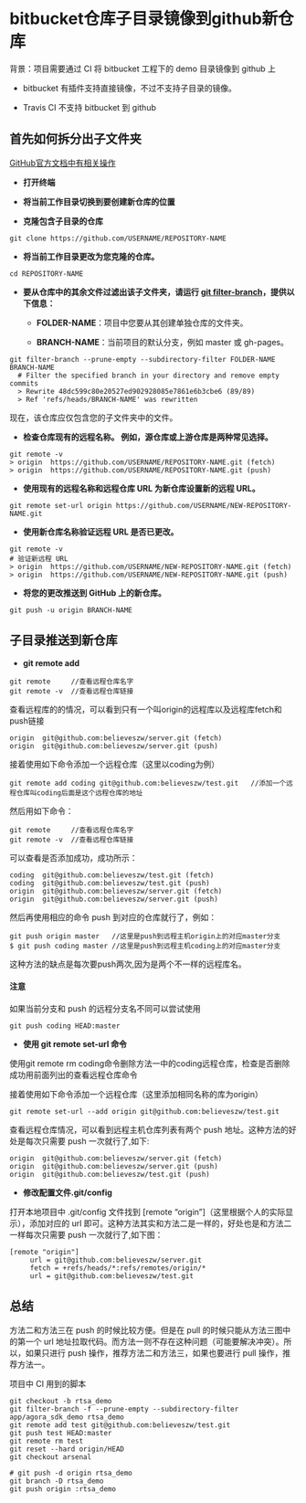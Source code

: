 # bitbucket仓库子目录镜像到github新仓库

背景：项目需要通过 CI 将 bitbucket 工程下的 demo 目录镜像到 github 上

* bitbucket 有插件支持直接镜像，不过不支持子目录的镜像。

* Travis CI 不支持 bitbucket 到 github

## 首先如何拆分出子文件夹

[GitHub官方文档中有相关操作](https://help.github.com/cn/github/using-git/splitting-a-subfolder-out-into-a-new-repository)

* **打开终端**

* **将当前工作目录切换到要创建新仓库的位置**

* **克隆包含子目录的仓库**
```shell
git clone https://github.com/USERNAME/REPOSITORY-NAME
```

* **将当前工作目录更改为您克隆的仓库。**
```shell
cd REPOSITORY-NAME
```

* **要从仓库中的其余文件过滤出该子文件夹，请运行 [git filter-branch](https://git-scm.com/docs/git-filter-branch)，提供以下信息：**

  * **FOLDER-NAME**：项目中您要从其创建单独仓库的文件夹。

  * **BRANCH-NAME**：当前项目的默认分支，例如 master 或 gh-pages。

```shell
git filter-branch --prune-empty --subdirectory-filter FOLDER-NAME  BRANCH-NAME
  # Filter the specified branch in your directory and remove empty commits
  > Rewrite 48dc599c80e20527ed902928085e7861e6b3cbe6 (89/89)
  > Ref 'refs/heads/BRANCH-NAME' was rewritten
```

现在，该仓库应仅包含您的子文件夹中的文件。

* **检查仓库现有的远程名称。 例如，源仓库或上游仓库是两种常见选择。**
```shell
git remote -v
> origin  https://github.com/USERNAME/REPOSITORY-NAME.git (fetch)
> origin  https://github.com/USERNAME/REPOSITORY-NAME.git (push)
```

* **使用现有的远程名称和远程仓库 URL 为新仓库设置新的远程 URL。**
```shell
git remote set-url origin https://github.com/USERNAME/NEW-REPOSITORY-NAME.git
```

* **使用新仓库名称验证远程 URL 是否已更改。**
```shell
git remote -v
# 验证新远程 URL
> origin  https://github.com/USERNAME/NEW-REPOSITORY-NAME.git (fetch)
> origin  https://github.com/USERNAME/NEW-REPOSITORY-NAME.git (push)
```

* **将您的更改推送到 GitHub 上的新仓库。**
```shell
git push -u origin BRANCH-NAME
```

## 子目录推送到新仓库
* **git remote add**
```shell
git remote     //查看远程仓库名字
git remote -v  //查看远程仓库链接
```
查看远程库的的情况，可以看到只有一个叫origin的远程库以及远程库fetch和push链接
```shell
origin	git@github.com:believeszw/server.git (fetch)
origin	git@github.com:believeszw/server.git (push)
```
接着使用如下命令添加一个远程仓库（这里以coding为例）
```shell
git remote add coding git@github.com:believeszw/test.git   //添加一个远程仓库叫coding后面是这个远程仓库的地址
```
然后用如下命令：
```shell
git remote     //查看远程仓库名字
git remote -v  //查看远程仓库链接
```
可以查看是否添加成功，成功所示：
```shell
coding	git@github.com:believeszw/test.git (fetch)
coding	git@github.com:believeszw/test.git (push)
origin	git@github.com:believeszw/server.git (fetch)
origin	git@github.com:believeszw/server.git (push)
```
然后再使用相应的命令 push 到对应的仓库就行了，例如：
```shell
git push origin master   //这里是push到远程主机origin上的对应master分支
$ git push coding master //这里是push到远程主机coding上的对应master分支
```
这种方法的缺点是每次要push两次,因为是两个不一样的远程库名。

#### **注意**
如果当前分支和 push 的远程分支名不同可以尝试使用
```shell
git push coding HEAD:master
```

* **使用 git remote set-url 命令**

使用git remote rm coding命令删除方法一中的coding远程仓库，检查是否删除成功用前面列出的查看远程仓库命令

接着使用如下命令添加一个远程仓库（这里添加相同名称的库为origin）
```shell
git remote set-url --add origin git@github.com:believeszw/test.git
```
查看远程仓库情况，可以看到远程主机仓库列表有两个 push 地址。这种方法的好处是每次只需要 push 一次就行了,如下:
```shell
origin	git@github.com:believeszw/server.git (fetch)
origin	git@github.com:believeszw/server.git (push)
origin	git@github.com:believeszw/test.git (push)
```
* **修改配置文件.git/config**

打开本地项目中 .git/config 文件找到 [remote “origin”]（这里根据个人的实际显示），添加对应的 url 即可。这种方法其实和方法二是一样的，好处也是和方法二一样每次只需要 push 一次就行了,如下图：
```shell
[remote "origin"]
     url = git@github.com:believeszw/server.git
     fetch = +refs/heads/*:refs/remotes/origin/*
     url = git@github.com:believeszw/test.git
```

## 总结
方法二和方法三在 push 的时候比较方便。但是在 pull 的时候只能从方法三图中的第一个 url 地址拉取代码。而方法一则不存在这种问题（可能要解决冲突）。所以，如果只进行 push 操作，推荐方法二和方法三，如果也要进行 pull 操作，推荐方法一。

项目中 CI 用到的脚本
```shell
git checkout -b rtsa_demo
git filter-branch -f --prune-empty --subdirectory-filter app/agora_sdk_demo rtsa_demo
git remote add test git@github.com:believeszw/test.git
git push test HEAD:master
git remote rm test
git reset --hard origin/HEAD
git checkout arsenal

# git push -d origin rtsa_demo
git branch -D rtsa_demo
git push origin :rtsa_demo
```
